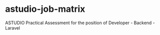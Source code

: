 # astudio-job-matrix
ASTUDIO Practical Assessment for the position of Developer - Backend - Laravel
